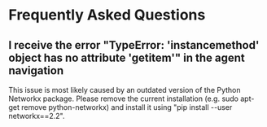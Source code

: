 # Frequently Asked Questions

## I receive the error "TypeError: 'instancemethod' object has no attribute '__getitem__'" in the agent navigation

This issue is most likely caused by an outdated version of the Python Networkx package. Please remove the current installation
(e.g. sudo apt-get remove python-networkx) and install it using "pip install --user networkx==2.2".
